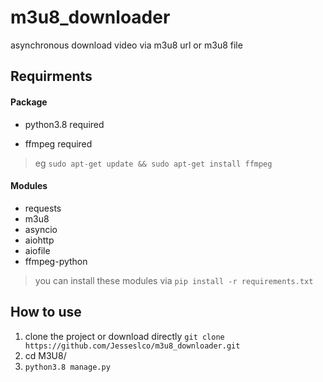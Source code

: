 # m3u8_downloader
asynchronous download video via m3u8 url or m3u8 file

 
## Requirments

#### Package
* python3.8 required

* ffmpeg required
> eg `sudo apt-get update && sudo apt-get install ffmpeg` 

#### Modules
* requests
* m3u8
* asyncio
* aiohttp
* aiofile
* ffmpeg-python
> you can install these modules via `pip install -r requirements.txt`

## How to use
1. clone the project or download directly
   `git clone https://github.com/Jesseslco/m3u8_downloader.git`
2. cd M3U8/
3. `python3.8 manage.py`

